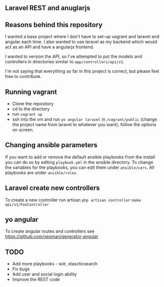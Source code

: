 ## Laravel REST and anuglarjs

## Reasons behind this repository 

I wanted a base project where I don't have to set-up vagrant and laravel and angular each time. I also wanted to use laravel as my backend which would act as an API and have a angularjs frontend.

I wanted to version the API, so I've attempted to put the models and controllers in directories similar to ```app/controllers/api/v1```.

I'm not saying that everything so far in this project is correct, but please feel free to contribute.

## Running vagrant

* Clone the repository
* cd to the directory
* run ```vagrant up```
* ssh into the vm and run ```yo angular laravel``` in ```/vagrant/public``` (change the project name from laravel to whatever you want), follow the options on screen.

## Changing ansible parameters

If you want to add or remove the default ansible playbooks from the install you can do so by editing ```playbook.yml``` in the ansible directory.
To change the variables for the playbooks, you can edit them under ```ansible/vars```.
All playbooks are under ```ansible/roles```.

## Laravel create new controllers

To create a new controller run artisan ```php artisan controller:make api/v1/FooController```

## yo angular

To create angular routes and controllers see https://github.com/yeoman/generator-angular

## TODO

* Add more playbooks - solr, elascticsearch
* Fix bugs
* Add user and social login ability
* Improve the REST code 
